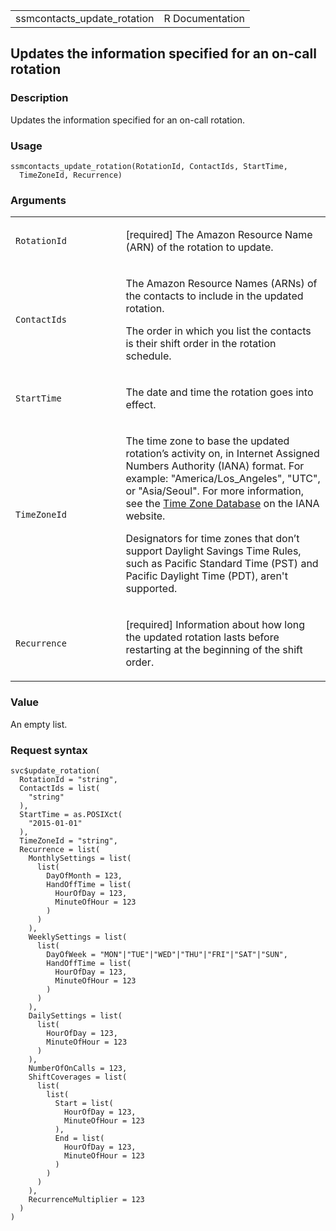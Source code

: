 <table style="width: 100%;">
<tbody>
<tr class="odd">
<td>ssmcontacts_update_rotation</td>
<td style="text-align: right;">R Documentation</td>
</tr>
</tbody>
</table>

## Updates the information specified for an on-call rotation

### Description

Updates the information specified for an on-call rotation.

### Usage

    ssmcontacts_update_rotation(RotationId, ContactIds, StartTime,
      TimeZoneId, Recurrence)

### Arguments

<table>
<colgroup>
<col style="width: 35%" />
<col style="width: 65%" />
</colgroup>
<tbody>
<tr class="odd">
<td><code
id="ssmcontacts_update_rotation_:_RotationId">RotationId</code></td>
<td><p>[required] The Amazon Resource Name (ARN) of the rotation to
update.</p></td>
</tr>
<tr class="even">
<td><code
id="ssmcontacts_update_rotation_:_ContactIds">ContactIds</code></td>
<td><p>The Amazon Resource Names (ARNs) of the contacts to include in
the updated rotation.</p>
<p>The order in which you list the contacts is their shift order in the
rotation schedule.</p></td>
</tr>
<tr class="odd">
<td><code
id="ssmcontacts_update_rotation_:_StartTime">StartTime</code></td>
<td><p>The date and time the rotation goes into effect.</p></td>
</tr>
<tr class="even">
<td><code
id="ssmcontacts_update_rotation_:_TimeZoneId">TimeZoneId</code></td>
<td><p>The time zone to base the updated rotation’s activity on, in
Internet Assigned Numbers Authority (IANA) format. For example:
"America/Los_Angeles", "UTC", or "Asia/Seoul". For more information, see
the <a href="https://www.iana.org/time-zones">Time Zone Database</a> on
the IANA website.</p>
<p>Designators for time zones that don’t support Daylight Savings Time
Rules, such as Pacific Standard Time (PST) and Pacific Daylight Time
(PDT), aren't supported.</p></td>
</tr>
<tr class="odd">
<td><code
id="ssmcontacts_update_rotation_:_Recurrence">Recurrence</code></td>
<td><p>[required] Information about how long the updated rotation lasts
before restarting at the beginning of the shift order.</p></td>
</tr>
</tbody>
</table>

### Value

An empty list.

### Request syntax

    svc$update_rotation(
      RotationId = "string",
      ContactIds = list(
        "string"
      ),
      StartTime = as.POSIXct(
        "2015-01-01"
      ),
      TimeZoneId = "string",
      Recurrence = list(
        MonthlySettings = list(
          list(
            DayOfMonth = 123,
            HandOffTime = list(
              HourOfDay = 123,
              MinuteOfHour = 123
            )
          )
        ),
        WeeklySettings = list(
          list(
            DayOfWeek = "MON"|"TUE"|"WED"|"THU"|"FRI"|"SAT"|"SUN",
            HandOffTime = list(
              HourOfDay = 123,
              MinuteOfHour = 123
            )
          )
        ),
        DailySettings = list(
          list(
            HourOfDay = 123,
            MinuteOfHour = 123
          )
        ),
        NumberOfOnCalls = 123,
        ShiftCoverages = list(
          list(
            list(
              Start = list(
                HourOfDay = 123,
                MinuteOfHour = 123
              ),
              End = list(
                HourOfDay = 123,
                MinuteOfHour = 123
              )
            )
          )
        ),
        RecurrenceMultiplier = 123
      )
    )
